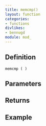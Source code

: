 ```yaml
---
title: memcmp()
layout: function
categories:
- functions
divlikes:
- bennugd
module: mod_
---
```


## Definition

    memcmp ( )

## Parameters

## Returns

## Example
